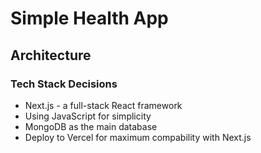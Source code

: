 # Simple Health App

## Architecture

### Tech Stack Decisions

- Next.js - a full-stack React framework
- Using JavaScript for simplicity
- MongoDB as the main database
- Deploy to Vercel for maximum compability with Next.js

